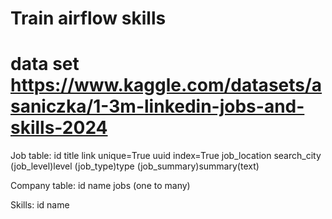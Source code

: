 # Train airflow skills
# data set https://www.kaggle.com/datasets/asaniczka/1-3m-linkedin-jobs-and-skills-2024


Job table:
    id
    title
    link unique=True
    uuid index=True
    job_location
    search_city
    (job_level)level
    (job_type)type
    (job_summary)summary(text)

Company table:
    id
    name
    jobs (one to many)

Skills:
    id
    name
